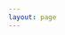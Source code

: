 ```yaml
---
layout: page
---
```


<VditorComponent
id="playground-md-editor"
:text="text"/>

<script setup>
import VditorComponent from "/component/MarkdownEditorV.vue";
import text from '../guide/index.md?raw';

</script>

<style setup>
#playground-md-editor {
  max-width: 80vw;
  margin: auto;
}
</style>

